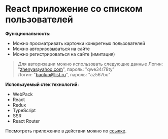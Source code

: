 # React приложение со списком пользователей

**Функциональность:**

- Можно просматривать карточки конкретных пользователей
- Можно авторизовываться на сайте
- Можно регистрироваться на сайте (имитация)

> Для авторизации можно использовать следующие данные
> Логин: "zhenya@yahoo.com", пароль: "qwe34r78ty"  
> Логин: "baoluo@list.ru", пароль: "az567bu"

**Используемый стек технологий:**

- WebPack
- React
- Redux
- TypeScript
- SSR
- React Router

Посмотреть приложение в действии можно по [ссылке](http://89.253.220.134:1000).
